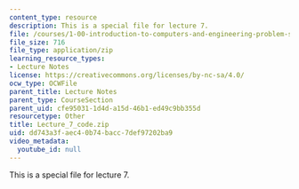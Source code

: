 ```yaml
---
content_type: resource
description: This is a special file for lecture 7.
file: /courses/1-00-introduction-to-computers-and-engineering-problem-solving-spring-2012/dd743a3faec40b74bacc7def97202ba9_Lecture_7_code.zip
file_size: 716
file_type: application/zip
learning_resource_types:
- Lecture Notes
license: https://creativecommons.org/licenses/by-nc-sa/4.0/
ocw_type: OCWFile
parent_title: Lecture Notes
parent_type: CourseSection
parent_uid: cfe95031-1d4d-a15d-46b1-ed49c9bb355d
resourcetype: Other
title: Lecture_7_code.zip
uid: dd743a3f-aec4-0b74-bacc-7def97202ba9
video_metadata:
  youtube_id: null
---
```

This is a special file for lecture 7.